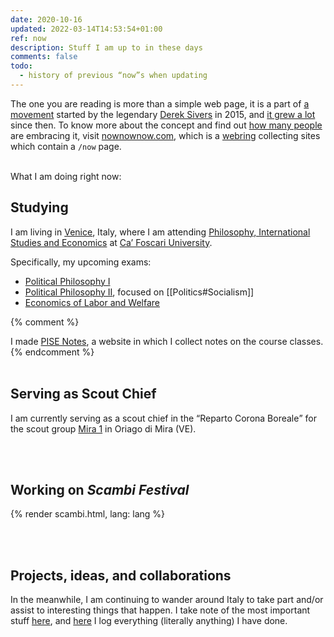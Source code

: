 ```yaml
---
date: 2020-10-16
updated: 2022-03-14T14:53:54+01:00
ref: now
description: Stuff I am up to in these days
comments: false
todo:
  - history of previous “now”s when updating
---
```

<div class='blue box'>
	The one you are reading is more than a simple web page, it is a part of <a href='https://sive.rs/nowff' title='Now page - Derek Sivers'  target='_blank'>a movement</a> started by the legendary <a href='https://sive.rs' title='Derek Sivers’ personal website'  target='_blank'>Derek Sivers</a> in 2015, and <a href='https://sive.rs/now3'  target='_blank'>it grew a lot</a> since then. To know more about the concept and find out <a href='https://nownownow.com' title='NowNowNow'  target='_blank'>how many people</a> are embracing it, visit <a href='https://nownownow.com/about' title='About NowNowNow'  target='_blank'>nownownow.com</a>, which is a <a href='https://en.wikipedia.org/wiki/Webring'  target='_blank' title='Webring on Wikipedia'>webring</a> collecting sites which contain a <code>/now</code> page.
</div>

<br>

What I am doing right now:

## Studying

I am living in [Venice](https://www.comune.venezia.it/ 'Venice institutional website'), Italy, where I am attending [Philosophy, International Studies and Economics](https://unive.it/pise 'PISE course page on UniVe website') at [Ca’ Foscari University](https://unive.it 'Ca’ Foscari University website').

Specifically, my upcoming exams:
- [Political Philosophy I](https://www.unive.it/data/course/332324 'Political Philosophy I course page')
- [Political Philosophy II](https://www.unive.it/data/course/332323 'Political Philosophy II course page'), focused on [[Politics#Socialism]]
- [Economics of Labor and Welfare](https://www.unive.it/data/course/332328 'Economics of Labor and Welfare course page')

{% comment %}
<div class='blue box'>
	I made <a href='https://pise-notes.club'  target='_blank' title='PISE Notes'>PISE Notes</a>, a website in which I collect notes on the course classes.
</div>
{% endcomment %}

<br>
<br>

## Serving as Scout Chief

I am currently serving as a scout chief in the <q>Reparto Corona Boreale</q> for the scout group [Mira 1](https://www.facebook.com/AgesciGruppoMira1/ 'Facebook page of Mira 1') in Oriago di Mira (VE).

<br>
<br>

## Working on <cite>Scambi Festival</cite>

{% render scambi.html, lang: lang %}

<br>
<br>

## Projects, ideas, and collaborations

In the meanwhile, I am continuing to wander around Italy to take part and/or assist to interesting things that happen. I take note of the most important stuff [here](/stuff 'Stuff - tommi.space'), and <a href='/tutto' hreflang='it' target='_blank' title='Tutto quello che ho fatto'>here</a> I log everything (literally anything) I have done.
